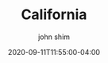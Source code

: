 ---
date: 2020-09-11T11:55:00-04:00
title: "California"
seo_title: "Contact California Governor"
description: Contact California Governor
author: john shim
url: /california/
weight: 1
---